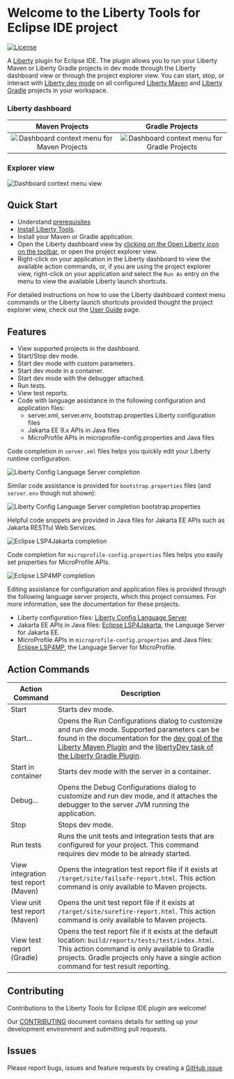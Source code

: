 # Welcome to the Liberty Tools for Eclipse IDE project

[![License](https://img.shields.io/badge/License-EPL%202.0-red.svg?label=license&logo=eclipse)](https://www.eclipse.org/legal/epl-2.0/)

A [Liberty](https://openliberty.io/) plugin for Eclipse IDE. The plugin allows you to run your Liberty Maven or
Liberty Gradle projects in dev mode through the Liberty dashboard view or through the project explorer view. You can start,
stop, or interact with [Liberty dev mode](https://openliberty.io/docs/latest/development-mode.html) on all configured
[Liberty Maven](https://github.com/OpenLiberty/ci.maven/blob/master/docs/dev.md#dev)
and [Liberty Gradle](https://github.com/OpenLiberty/ci.gradle/blob/master/docs/libertyDev.md) projects in your
workspace.

### Liberty dashboard

Maven Projects             | Gradle Projects
:-------------------------:|:-------------------------:
![Dashboard context menu for Maven Projects](docs/images/maven-dashboardViewContextMenuShown.png) | ![Dashboard context menu for Gradle Projects](docs/images/gradle-dashboardViewContextMenuShown.png)

### Explorer view

![Dashboard context menu view](docs/images/maven-RunAsConfigShortcutsExplorerMenuShown.png) 

## Quick Start

- Understand [prerequisites](docs/user-guide.md#before-you-begin)
- [Install Liberty Tools](docs/installation.md).
- Install your Maven or Gradle application.
- Open the Liberty dashboard view by [clicking on the Open Liberty icon on the toolbar](https://github.com/OpenLiberty/liberty-tools-eclipse/blob/main/docs/user-guide.md#opening-the-liberty-dashboard-view), or open the project explorer view.
- Right-click on your application in the Liberty dashboard to view the available action commands, or, if you are using the project explorer view, right-click on your application and select the `Run As` entry on the menu to view the available Liberty launch shortcuts.

For detailed instructions on how to use the Liberty dashboard context menu commands or the Liberty launch shortcuts provided thought the project explorer view, check out the [User Guide](docs/user-guide.md) page.

## Features

- View supported projects in the dashboard.
- Start/Stop dev mode.
- Start dev mode with custom parameters.
- Start dev mode in a container.
- Start dev mode with the debugger attached.
- Run tests.
- View test reports.
- Code with language assistance in the following configuration and application files:
  - server.xml, server.env, bootstrap.properties Liberty configuration files
  - Jakarta EE 9.x APIs in Java files 
  - MicroProfile APIs in microprofile-config.properties and Java files

Code completion in `server.xml` files helps you quickly edit your Liberty runtime configuration.

![Liberty Config Language Server completion](docs/images/liberty-config-ls-server-xml.png)

Similar code assistance is provided for `bootstrap.properties` files (and `server.env` though not shown):

![Liberty Config Language Server completion bootstrap.properties](docs/images/liberty-config-ls-bootstrap.png)

Helpful code snippets are provided in Java files for Jakarta EE APIs such as Jakarta RESTful Web Services.

![Eclipse LSP4Jakarta completion](docs/images/jakarta-ee-ls-rest-snippet.png)

Code completion for `microprofile-config.properties` files helps you easily set properties for MicroProfile APIs.

![Eclipse LSP4MP completion](docs/images/mp-ls-config.png)

Editing assistance for configuration and application files is provided through the following language server projects, which this project consumes. For more information, see the documentation for these projects.

- Liberty configuration files: [Liberty Config Language Server](https://github.com/OpenLiberty/liberty-language-server#liberty-config-language-server)
- Jakarta EE APIs in Java files:  [Eclipse LSP4Jakarta](https://github.com/eclipse/lsp4jakarta#eclipse-lsp4jakarta), the Language Server for Jakarta EE.
- MicroProfile APIs in `microprofile-config.properties` and Java files: [Eclipse LSP4MP](https://github.com/eclipse/lsp4mp#eclipse-lsp4mp---language-server-for-microprofile), the Language Server for MicroProfile.


## Action Commands

| Action Command                       | Description                                                                                                                                                                                                                                                                                                                  |
| ------------------------------------ | ---------------------------------------------------------------------------------------------------------------------------------------------------------------------------------------------------------------------------------------------------------------------------------------------------------------------------- |
| Start                                | Starts dev mode.                                                                                                                                                                                                                                                                                                             |
| Start...                             | Opens the Run Configurations dialog to customize and run dev mode. Supported parameters can be found in the documentation for the [dev goal of the Liberty Maven Plugin](https://github.com/OpenLiberty/ci.maven/blob/master/docs/dev.md#additional-parameters) and the [libertyDev task of the Liberty Gradle Plugin](https://github.com/OpenLiberty/ci.gradle/blob/master/docs/libertyDev.md#command-line-parameters). |
| Start in container                   | Starts dev mode with the server in a container.
| Debug...                             | Opens the Debug Configurations dialog to customize and run dev mode, and it attaches the debugger to the server JVM running the application.
| Stop                                 | Stops dev mode.                                                                                                                                                                                                                                                                                                              |
| Run tests                            | Runs the unit tests and integration tests that are configured for your project. This command requires dev mode to be already started.                                                                                                                                                                                        |
| View integration test report (Maven) | Opens the integration test report file if it exists at `/target/site/failsafe-report.html`. This action command is only available to Maven projects.                                                                                                                                                                                                                                                                                  |
| View unit test report (Maven)        | Opens the unit test report file if it exists at `/target/site/surefire-report.html`. This action command is only available to Maven projects.                                                                                                                                                                                                                                                                                             |
| View test report (Gradle)            | Opens the test report file if it exists at the default location: `build/reports/tests/test/index.html`. This action command is only available to Gradle projects. Gradle projects only have a single action command for test result reporting.                                                                     

## Contributing

Contributions to the Liberty Tools for Eclipse IDE plugin are welcome!

Our [CONTRIBUTING](CONTRIBUTING.md) document contains details for setting up your development environment and submitting pull requests.

## Issues

Please report bugs, issues and feature requests by creating
a [GitHub issue](https://github.com/OpenLiberty/liberty-tools-eclipse/issues)
